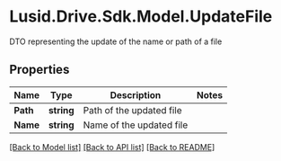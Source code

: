 # Lusid.Drive.Sdk.Model.UpdateFile
DTO representing the update of the name or path of a file

## Properties

Name | Type | Description | Notes
------------ | ------------- | ------------- | -------------
**Path** | **string** | Path of the updated file | 
**Name** | **string** | Name of the updated file | 

[[Back to Model list]](../README.md#documentation-for-models) [[Back to API list]](../README.md#documentation-for-api-endpoints) [[Back to README]](../README.md)

